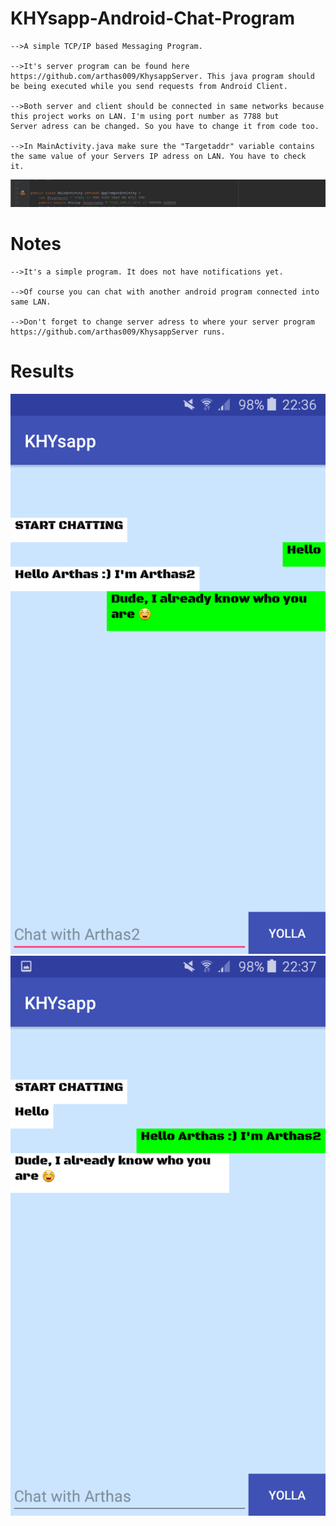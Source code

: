 # KHYsapp-Android-Chat-Program
    -->A simple TCP/IP based Messaging Program.
    
    -->It's server program can be found here https://github.com/arthas009/KhysappServer. This java program should be being executed while you send requests from Android Client.
    
    -->Both server and client should be connected in same networks because this project works on LAN. I'm using port number as 7788 but        Server adress can be changed. So you have to change it from code too.
    
    -->In MainActivity.java make sure the "Targetaddr" variable contains the same value of your Servers IP adress on LAN. You have to check   it.
![alt text](https://github.com/arthas009/KHYsapp-Android-Chat-Program/blob/master/guidance/serveradress.JPG)

# Notes
    -->It's a simple program. It does not have notifications yet.
    
    -->Of course you can chat with another android program connected into same LAN.
    
    -->Don't forget to change server adress to where your server program https://github.com/arthas009/KhysappServer runs.


# Results
![alt text](https://github.com/arthas009/KHYsapp-Android-Chat-Program/blob/master/guidance/fromArthas.png)
![alt text](https://github.com/arthas009/KHYsapp-Android-Chat-Program/blob/master/guidance/toArthas2.png)
